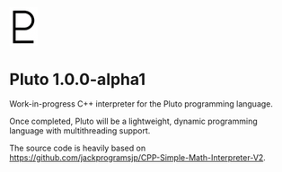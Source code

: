 [<img src="pluto.png" width="50" alt="Pluto symbol"/>](pluto.png)
<br />
# Pluto 1.0.0-alpha1

Work-in-progress C++ interpreter for the Pluto programming language.

Once completed, Pluto will be a lightweight, dynamic programming language with multithreading support.

The source code is heavily based on https://github.com/jackprogramsjp/CPP-Simple-Math-Interpreter-V2.